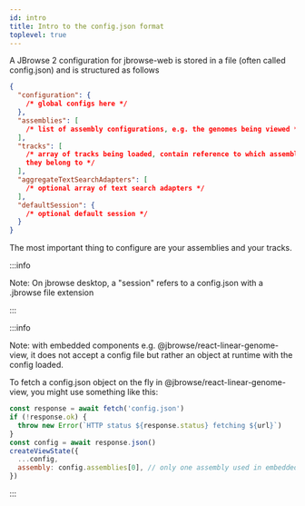 ```yaml
---
id: intro
title: Intro to the config.json format
toplevel: true
---
```


A JBrowse 2 configuration for jbrowse-web is stored in a file (often called
config.json) and is structured as follows

```json
{
  "configuration": {
    /* global configs here */
  },
  "assemblies": [
    /* list of assembly configurations, e.g. the genomes being viewed */
  ],
  "tracks": [
    /* array of tracks being loaded, contain reference to which assembl(y/ies)
    they belong to */
  ],
  "aggregateTextSearchAdapters": [
    /* optional array of text search adapters */
  ],
  "defaultSession": {
    /* optional default session */
  }
}
```

The most important thing to configure are your assemblies and your tracks.

:::info

Note: On jbrowse desktop, a "session" refers to a config.json with a .jbrowse
file extension

:::

:::info

Note: with embedded components e.g. @jbrowse/react-linear-genome-view, it does
not accept a config file but rather an object at runtime with the config loaded.

To fetch a config.json object on the fly in @jbrowse/react-linear-genome-view,
you might use something like this:

```js
const response = await fetch('config.json')
if (!response.ok) {
  throw new Error(`HTTP status ${response.status} fetching ${url}`)
}
const config = await response.json()
createViewState({
  ...config,
  assembly: config.assemblies[0], // only one assembly used in embedded currently)
})
```

:::
